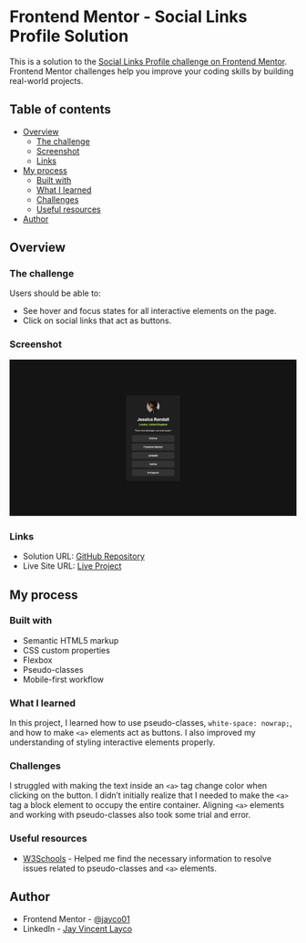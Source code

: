 # Frontend Mentor - Social Links Profile Solution

This is a solution to the [Social Links Profile challenge on Frontend Mentor](https://www.frontendmentor.io/challenges/social-links-profile-UG32l9m6dQ). Frontend Mentor challenges help you improve your coding skills by building real-world projects.

## Table of contents

- [Overview](#overview)
  - [The challenge](#the-challenge)
  - [Screenshot](#screenshot)
  - [Links](#links)
- [My process](#my-process)
  - [Built with](#built-with)
  - [What I learned](#what-i-learned)
  - [Challenges](#challenges)
  - [Useful resources](#useful-resources)
- [Author](#author)

## Overview

### The challenge

Users should be able to:

- See hover and focus states for all interactive elements on the page.
- Click on social links that act as buttons.

### Screenshot

![Project Screenshot](images/social-link-profile-output.png)

### Links

- Solution URL: [GitHub Repository](https://github.com/jayco01/social-links-profile.git)
- Live Site URL: [Live Project](https://jayco01.github.io/social-links-profile/)

## My process

### Built with

- Semantic HTML5 markup
- CSS custom properties
- Flexbox
- Pseudo-classes
- Mobile-first workflow

### What I learned

In this project, I learned how to use pseudo-classes, `white-space: nowrap;`, and how to make `<a>` elements act as buttons. I also improved my understanding of styling interactive elements properly.

### Challenges

I struggled with making the text inside an `<a>` tag change color when clicking on the button. I didn’t initially realize that I needed to make the `<a>` tag a block element to occupy the entire container. Aligning `<a>` elements and working with pseudo-classes also took some trial and error.

### Useful resources

- [W3Schools](https://www.w3schools.com/) - Helped me find the necessary information to resolve issues related to pseudo-classes and `<a>` elements.

## Author

- Frontend Mentor - [@jayco01](https://www.frontendmentor.io/profile/jayco01)
- LinkedIn - [Jay Vincent Layco](https://www.linkedin.com/in/jay-vincent-layco-39184116b/)

